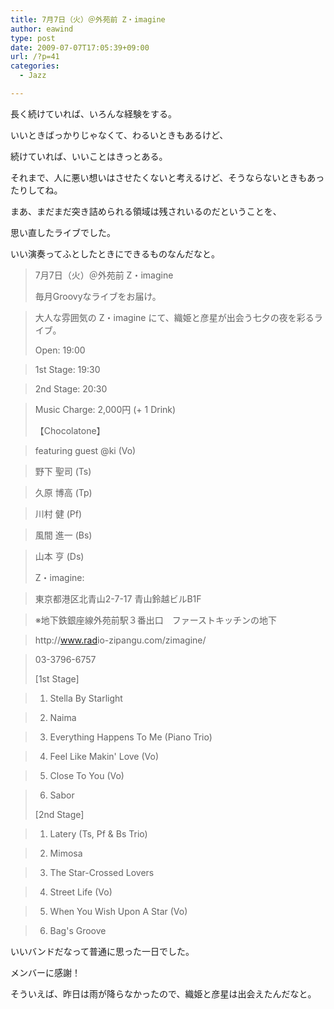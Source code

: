 ```yaml
---
title: 7月7日（火）＠外苑前 Z・imagine
author: eawind
type: post
date: 2009-07-07T17:05:39+09:00
url: /?p=41
categories:
  - Jazz

---
```

長く続けていれば、いろんな経験をする。
  
  
いいときばっかりじゃなくて、わるいときもあるけど、
  
  
続けていれば、いいことはきっとある。

それまで、人に悪い想いはさせたくないと考えるけど、そうならないときもあったりしてね。

まあ、まだまだ突き詰められる領域は残されいるのだということを、
  
  
思い直したライブでした。
  
  
いい演奏ってふとしたときにできるものなんだなと。

> 7月7日（火）＠外苑前 Z・imagine
> 
> 毎月Groovyなライブをお届け。
  
>   
> 大人な雰囲気の Z・imagine にて、織姫と彦星が出会う七夕の夜を彩るライブ。
> 
> Open: 19:00
  
>   
> 1st Stage: 19:30
  
>   
> 2nd Stage: 20:30
  
>   
> Music Charge: 2,000円 (+ 1 Drink)
> 
> 【Chocolatone】
  
>   
> featuring guest @ki (Vo)
  
>   
> 野下 聖司 (Ts)
  
>   
> 久原 博高 (Tp)
  
>   
> 川村 健 (Pf)
  
>   
> 風間 進一 (Bs)
  
>   
> 山本 亨 (Ds)
> 
> Z・imagine:
  
>   
> 東京都港区北青山2-7-17 青山鈴越ビルB1F
  
>   
> ※地下鉄銀座線外苑前駅３番出口　ファーストキッチンの地下
  
>   
> http://<wbr>www.rad<wbr>io-zipa<wbr>ngu.com<wbr>/zimagi<wbr>ne/
  
>   
> 03-3796-6757
> 
> [1st Stage]
  
>   
> 1. Stella By Starlight
  
>   
> 2. Naima
  
>   
> 3. Everything Happens To Me (Piano Trio)
  
>   
> 4. Feel Like Makin' Love (Vo)
  
>   
> 5. Close To You (Vo)
  
>   
> 6. Sabor
> 
> [2nd Stage]
  
>   
> 1. Latery (Ts, Pf & Bs Trio)
  
>   
> 2. Mimosa
  
>   
> 3. The Star-Crossed Lovers
  
>   
> 4. Street Life (Vo)
  
>   
> 5. When You Wish Upon A Star (Vo)
  
>   
> 6. Bag's Groove

いいバンドだなって普通に思った一日でした。
  
  
メンバーに感謝！

そういえば、昨日は雨が降らなかったので、織姫と彦星は出会えたんだなと。
